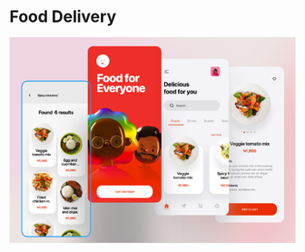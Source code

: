 # Food Delivery

![alt text](https://github.com/gabrielleles18/food-delivery-app/blob/master/food-delivery.png?raw=true)
